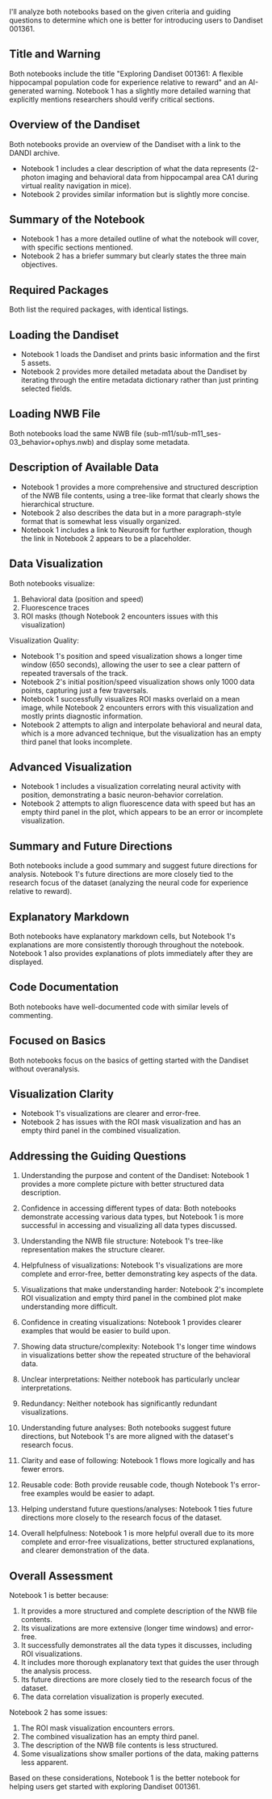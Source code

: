 I'll analyze both notebooks based on the given criteria and guiding questions to determine which one is better for introducing users to Dandiset 001361.

## Title and Warning
Both notebooks include the title "Exploring Dandiset 001361: A flexible hippocampal population code for experience relative to reward" and an AI-generated warning. Notebook 1 has a slightly more detailed warning that explicitly mentions researchers should verify critical sections.

## Overview of the Dandiset
Both notebooks provide an overview of the Dandiset with a link to the DANDI archive.
- Notebook 1 includes a clear description of what the data represents (2-photon imaging and behavioral data from hippocampal area CA1 during virtual reality navigation in mice).
- Notebook 2 provides similar information but is slightly more concise.

## Summary of the Notebook
- Notebook 1 has a more detailed outline of what the notebook will cover, with specific sections mentioned.
- Notebook 2 has a briefer summary but clearly states the three main objectives.

## Required Packages
Both list the required packages, with identical listings.

## Loading the Dandiset
- Notebook 1 loads the Dandiset and prints basic information and the first 5 assets.
- Notebook 2 provides more detailed metadata about the Dandiset by iterating through the entire metadata dictionary rather than just printing selected fields.

## Loading NWB File
Both notebooks load the same NWB file (sub-m11/sub-m11_ses-03_behavior+ophys.nwb) and display some metadata.

## Description of Available Data
- Notebook 1 provides a more comprehensive and structured description of the NWB file contents, using a tree-like format that clearly shows the hierarchical structure.
- Notebook 2 also describes the data but in a more paragraph-style format that is somewhat less visually organized.
- Notebook 1 includes a link to Neurosift for further exploration, though the link in Notebook 2 appears to be a placeholder.

## Data Visualization
Both notebooks visualize:
1. Behavioral data (position and speed)
2. Fluorescence traces
3. ROI masks (though Notebook 2 encounters issues with this visualization)

Visualization Quality:
- Notebook 1's position and speed visualization shows a longer time window (650 seconds), allowing the user to see a clear pattern of repeated traversals of the track.
- Notebook 2's initial position/speed visualization shows only 1000 data points, capturing just a few traversals.
- Notebook 1 successfully visualizes ROI masks overlaid on a mean image, while Notebook 2 encounters errors with this visualization and mostly prints diagnostic information.
- Notebook 2 attempts to align and interpolate behavioral and neural data, which is a more advanced technique, but the visualization has an empty third panel that looks incomplete.

## Advanced Visualization
- Notebook 1 includes a visualization correlating neural activity with position, demonstrating a basic neuron-behavior correlation.
- Notebook 2 attempts to align fluorescence data with speed but has an empty third panel in the plot, which appears to be an error or incomplete visualization.

## Summary and Future Directions
Both notebooks include a good summary and suggest future directions for analysis. Notebook 1's future directions are more closely tied to the research focus of the dataset (analyzing the neural code for experience relative to reward).

## Explanatory Markdown
Both notebooks have explanatory markdown cells, but Notebook 1's explanations are more consistently thorough throughout the notebook. Notebook 1 also provides explanations of plots immediately after they are displayed.

## Code Documentation
Both notebooks have well-documented code with similar levels of commenting.

## Focused on Basics
Both notebooks focus on the basics of getting started with the Dandiset without overanalysis.

## Visualization Clarity
- Notebook 1's visualizations are clearer and error-free.
- Notebook 2 has issues with the ROI mask visualization and has an empty third panel in the combined visualization.

## Addressing the Guiding Questions

1. Understanding the purpose and content of the Dandiset:
   Notebook 1 provides a more complete picture with better structured data description.

2. Confidence in accessing different types of data:
   Both notebooks demonstrate accessing various data types, but Notebook 1 is more successful in accessing and visualizing all data types discussed.

3. Understanding the NWB file structure:
   Notebook 1's tree-like representation makes the structure clearer.

4. Helpfulness of visualizations:
   Notebook 1's visualizations are more complete and error-free, better demonstrating key aspects of the data.

5. Visualizations that make understanding harder:
   Notebook 2's incomplete ROI visualization and empty third panel in the combined plot make understanding more difficult.

6. Confidence in creating visualizations:
   Notebook 1 provides clearer examples that would be easier to build upon.

7. Showing data structure/complexity:
   Notebook 1's longer time windows in visualizations better show the repeated structure of the behavioral data.

8. Unclear interpretations:
   Neither notebook has particularly unclear interpretations.

9. Redundancy:
   Neither notebook has significantly redundant visualizations.

10. Understanding future analyses:
    Both notebooks suggest future directions, but Notebook 1's are more aligned with the dataset's research focus.

11. Clarity and ease of following:
    Notebook 1 flows more logically and has fewer errors.

12. Reusable code:
    Both provide reusable code, though Notebook 1's error-free examples would be easier to adapt.

13. Helping understand future questions/analyses:
    Notebook 1 ties future directions more closely to the research focus of the dataset.

14. Overall helpfulness:
    Notebook 1 is more helpful overall due to its more complete and error-free visualizations, better structured explanations, and clearer demonstration of the data.

## Overall Assessment

Notebook 1 is better because:
1. It provides a more structured and complete description of the NWB file contents.
2. Its visualizations are more extensive (longer time windows) and error-free.
3. It successfully demonstrates all the data types it discusses, including ROI visualizations.
4. It includes more thorough explanatory text that guides the user through the analysis process.
5. Its future directions are more closely tied to the research focus of the dataset.
6. The data correlation visualization is properly executed.

Notebook 2 has some issues:
1. The ROI mask visualization encounters errors.
2. The combined visualization has an empty third panel.
3. The description of the NWB file contents is less structured.
4. Some visualizations show smaller portions of the data, making patterns less apparent.

Based on these considerations, Notebook 1 is the better notebook for helping users get started with exploring Dandiset 001361.